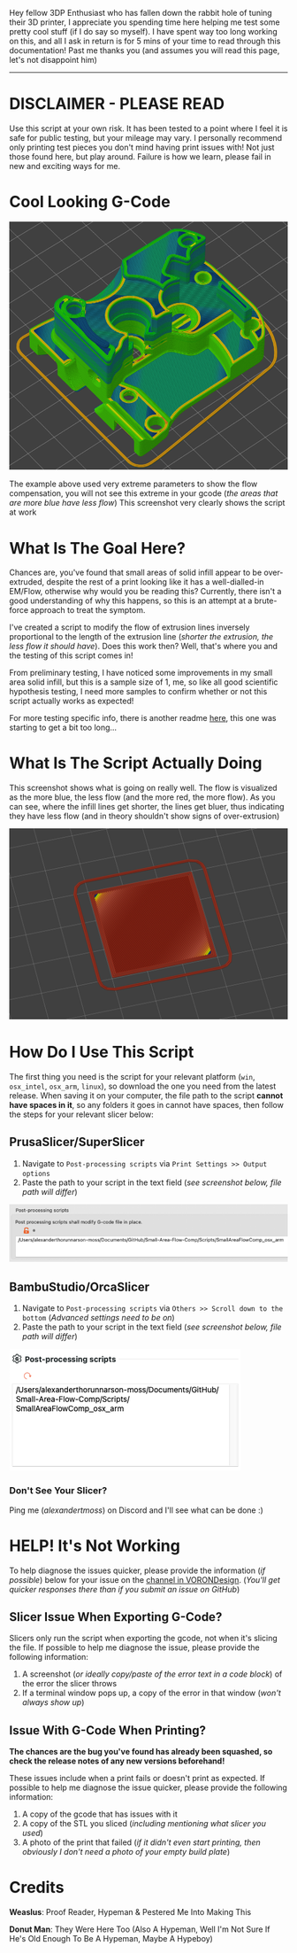 Hey fellow 3DP Enthusiast who has fallen down the rabbit hole of tuning their 3D printer, I appreciate you spending time here helping me test some pretty cool stuff (if I do say so myself). I have spent way too long working on this, and all I ask in return is for 5 mins of your time to read through this documentation! Past me thanks you (and assumes you will read this page, let's not disappoint him) 

---

# DISCLAIMER - PLEASE READ
Use this script at your own risk. It has been tested to a point where I feel it is safe for public testing, but your mileage may vary. I personally recommend only printing test pieces you don't mind having print issues with! Not just those found here, but play around. Failure is how we learn, please fail in new and exciting ways for me.



# Cool Looking G-Code

![demo_cw1_body](/Screenshots/demo_cw1_body.png)

The example above used very extreme parameters to show the flow compensation, you will not see this extreme in your gcode (*the areas that are more blue have less flow*) This screenshot very clearly shows the script at work



# What Is The Goal Here?

Chances are, you've found that small areas of solid infill appear to be over-extruded, despite the rest of a print looking like it has a well-dialled-in EM/Flow, otherwise why would you be reading this? Currently, there isn't a good understanding of why this happens, so this is an attempt at a brute-force approach to treat the symptom.

I've created a script to modify the flow of extrusion lines inversely proportional to the length of the extrusion line (*shorter the extrusion, the less flow it should have*). Does this work then? Well, that's where you and the testing of this script comes in!

From preliminary testing, I have noticed some improvements in my small area solid infill, but this is a sample size of 1, me, so like all good scientific hypothesis testing, I need more samples to confirm whether or not this script actually works as expected!

For more testing specific info, there is another readme [here](/TestingAssets), this one was starting to get a bit too long...




# What Is The Script Actually Doing

This screenshot shows what is going on really well. The flow is visualized as the more blue, the less flow (and the more red, the more flow). As you can see, where the infill lines get shorter, the lines get bluer, thus indicating they have less flow (and in theory shouldn't show signs of over-extrusion)

![demo_square](/Screenshots/demo_square.png)



# How Do I Use This Script

The first thing you need is the script for your relevant platform (`win`, `osx_intel`, `osx_arm`, `linux`), so download the one you need from the latest release. When saving it on your computer, the file path to the script **cannot have spaces in it**, so any folders it goes in cannot have spaces, then follow the steps for your relevant slicer below:



## PrusaSlicer/SuperSlicer

1. Navigate to `Post-processing scripts` via `Print Settings >> Output options` 
2. Paste the path to your script in the text field (*see screenshot below, file path will differ*)

![ps_post_process](/Screenshots/ps_post_process.png)



## BambuStudio/OrcaSlicer

1. Navigate to `Post-processing scripts` via `Others >> Scroll down to the bottom` (*Advanced settings need to be on*) 
2. Paste the path to your script in the text field (*see screenshot below, file path will differ*)

![bambustudio_post_process](/Screenshots/bambustudio_post_process.png)

### Don't See Your Slicer? 

Ping me (*alexandertmoss*) on Discord and I'll see what can be done :)





# HELP! It's Not Working 

To help diagnose the issues quicker, please provide the information (*if possible*) below for your issue on the [channel in VORONDesign](link.to.channel). (*You'll get quicker responses there than if you submit an issue on GitHub*)



## Slicer Issue When Exporting G-Code?  

Slicers only run the script when exporting the gcode, not when it's slicing the file. If possible to help me diagnose the issue, please provide the following information:

1. A screenshot (*or ideally copy/paste of the error text in a code block*) of the error the slicer throws
2. If a terminal window pops up, a copy of the error in that window (*won't always show up*)



## Issue With G-Code When Printing?  

**The chances are the bug you've found has already been squashed, so check the release notes of any new versions beforehand!**

These issues include when a print fails or doesn't print as expected. If possible to help me diagnose the issue quicker, please provide the following information:

1. A copy of the gcode that has issues with it
2. A copy of the STL you sliced (*including mentioning what slicer you used*)
3. A photo of the print that failed (*if it didn't even start printing, then obviously I don't need a photo of your empty build plate*)



# Credits

**Weaslus**: Proof Reader, Hypeman & Pestered Me Into Making This

**Donut Man**: They Were Here Too (Also A Hypeman, Well I'm Not Sure If He's Old Enough To Be A Hypeman, Maybe A Hypeboy)

